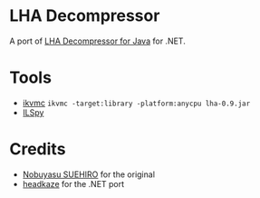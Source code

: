 # LHA Decompressor
A port of [LHA Decompressor for Java](https://sourceforge.net/projects/lhadecompressor/) for .NET.

# Tools
* [ikvmc](https://www.ikvm.net/userguide/ikvmc.html)
`
ikvmc -target:library -platform:anycpu lha-0.9.jar
`
* [ILSpy](https://github.com/icsharpcode/ILSpy)

# Credits
* [Nobuyasu SUEHIRO](mailto:nosue@users.sourceforge.net) for the original
* [headkaze](https://github.com/headkaze) for the .NET port
